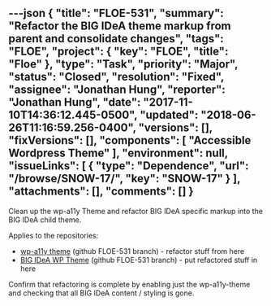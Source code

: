---json
{
  "title": "FLOE-531",
  "summary": "Refactor the BIG IDeA theme markup from parent and consolidate changes",
  "tags": "FLOE",
  "project": {
    "key": "FLOE",
    "title": "Floe"
  },
  "type": "Task",
  "priority": "Major",
  "status": "Closed",
  "resolution": "Fixed",
  "assignee": "Jonathan Hung",
  "reporter": "Jonathan Hung",
  "date": "2017-11-10T14:36:12.445-0500",
  "updated": "2018-06-26T11:16:59.256-0400",
  "versions": [],
  "fixVersions": [],
  "components": [
    "Accessible Wordpress Theme"
  ],
  "environment": null,
  "issueLinks": [
    {
      "type": "Dependence",
      "url": "/browse/SNOW-17/",
      "key": "SNOW-17"
    }
  ],
  "attachments": [],
  "comments": []
}
---
Clean up the wp-a11y Theme and refactor BIG IDeA specific markup into the BIG IDeA child theme.

Applies to the repositories:

* [wp-a11y theme](https://github.com/jhung/wp-a11y-theme/tree/FLOE-531) (github FLOE-531 branch) - refactor stuff from here
* [BIG IDeA WP Theme](https://github.com/jhung/big-idea-theme/tree/FLOE-531) (github FLOE-531 branch) - put refactored stuff in here

Confirm that refactoring is complete by enabling just the wp-a11y-theme and checking that all BIG IDeA content / styling is gone.

        